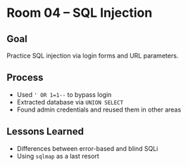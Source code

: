 # Room 04 – SQL Injection

## Goal

Practice SQL injection via login forms and URL parameters.

## Process

- Used `' OR 1=1--` to bypass login
- Extracted database via `UNION SELECT`
- Found admin credentials and reused them in other areas

## Lessons Learned

- Differences between error-based and blind SQLi
- Using `sqlmap` as a last resort
